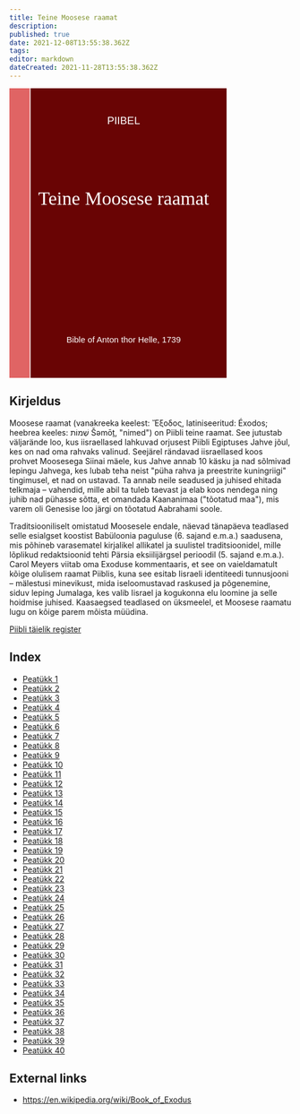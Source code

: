```yaml
---
title: Teine Moosese raamat
description: 
published: true
date: 2021-12-08T13:55:38.362Z
tags: 
editor: markdown
dateCreated: 2021-11-28T13:55:38.362Z
---
```


<div class="urantiapedia-book-front">
<svg xmlns="http://www.w3.org/2000/svg"
	width="102.6mm" height="136.8mm"
	viewBox="0 0 102.6 136.8" version="1.1">
	<g transform="translate(-7,-5)" style="display:inline">
		<rect style="fill:#e06464;"
			width="9.6" height="136.8" x="7" y="5" />
		<rect style="display:inline;fill:#690404;fill-opacity:1;" width="96.9" height="136.8" x="17" y="5" />
		<text style="font-size:5px;line-height:1.25;font-family: 'Chivo', sans-serif;text-align:center;text-anchor:middle;fill:#fff;stroke-width:0.2" x="61" y="22">PIIBEL</text>
		<text style="font-size:4px;line-height:1.25;font-family: 'Chivo', sans-serif;text-align:center;text-anchor:middle;fill:#fff;stroke-width:0.2" x="61" y="125">Bible of Anton thor Helle, 1739</text>
		<text style="font-size:9px;line-height:1.25;font-family: 'Merriweather', serif;text-align:center;text-anchor:middle;fill:#fff;stroke-width:0.2" x="61" y="60">Teine Moosese raamat</text>
	</g>
</svg>
</div>

## Kirjeldus


Moosese raamat (vanakreeka keelest: Ἔξοδος, latiniseeritud: Éxodos; heebrea keeles: שְׁמוֹת Šəmōṯ, "nimed") on Piibli teine ​​raamat. See jutustab väljarände loo, kus iisraellased lahkuvad orjusest Piibli Egiptuses Jahve jõul, kes on nad oma rahvaks valinud. Seejärel rändavad iisraellased koos prohvet Moosesega Siinai mäele, kus Jahve annab 10 käsku ja nad sõlmivad lepingu Jahvega, kes lubab teha neist "püha rahva ja preestrite kuningriigi" tingimusel, et nad on ustavad. Ta annab neile seadused ja juhised ehitada telkmaja – vahendid, mille abil ta tuleb taevast ja elab koos nendega ning juhib nad pühasse sõtta, et omandada Kaananimaa ("tõotatud maa"), mis varem oli Genesise loo järgi on tõotatud Aabrahami soole.

Traditsiooniliselt omistatud Moosesele endale, näevad tänapäeva teadlased selle esialgset koostist Babüloonia paguluse (6. sajand e.m.a.) saadusena, mis põhineb varasematel kirjalikel allikatel ja suulistel traditsioonidel, mille lõplikud redaktsioonid tehti Pärsia eksiilijärgsel perioodil (5. sajand e.m.a.). Carol Meyers viitab oma Exoduse kommentaaris, et see on vaieldamatult kõige olulisem raamat Piiblis, kuna see esitab Iisraeli identiteedi tunnusjooni – mälestusi minevikust, mida iseloomustavad raskused ja põgenemine, siduv leping Jumalaga, kes valib Iisrael ja kogukonna elu loomine ja selle hoidmise juhised. Kaasaegsed teadlased on üksmeelel, et Moosese raamatu lugu on kõige parem mõista müüdina.


[Piibli täielik register](/et/index/bible)

## Index

- [Peatükk 1](/et/Bible/Exodus/1)
- [Peatükk 2](/et/Bible/Exodus/2)
- [Peatükk 3](/et/Bible/Exodus/3)
- [Peatükk 4](/et/Bible/Exodus/4)
- [Peatükk 5](/et/Bible/Exodus/5)
- [Peatükk 6](/et/Bible/Exodus/6)
- [Peatükk 7](/et/Bible/Exodus/7)
- [Peatükk 8](/et/Bible/Exodus/8)
- [Peatükk 9](/et/Bible/Exodus/9)
- [Peatükk 10](/et/Bible/Exodus/10)
- [Peatükk 11](/et/Bible/Exodus/11)
- [Peatükk 12](/et/Bible/Exodus/12)
- [Peatükk 13](/et/Bible/Exodus/13)
- [Peatükk 14](/et/Bible/Exodus/14)
- [Peatükk 15](/et/Bible/Exodus/15)
- [Peatükk 16](/et/Bible/Exodus/16)
- [Peatükk 17](/et/Bible/Exodus/17)
- [Peatükk 18](/et/Bible/Exodus/18)
- [Peatükk 19](/et/Bible/Exodus/19)
- [Peatükk 20](/et/Bible/Exodus/20)
- [Peatükk 21](/et/Bible/Exodus/21)
- [Peatükk 22](/et/Bible/Exodus/22)
- [Peatükk 23](/et/Bible/Exodus/23)
- [Peatükk 24](/et/Bible/Exodus/24)
- [Peatükk 25](/et/Bible/Exodus/25)
- [Peatükk 26](/et/Bible/Exodus/26)
- [Peatükk 27](/et/Bible/Exodus/27)
- [Peatükk 28](/et/Bible/Exodus/28)
- [Peatükk 29](/et/Bible/Exodus/29)
- [Peatükk 30](/et/Bible/Exodus/30)
- [Peatükk 31](/et/Bible/Exodus/31)
- [Peatükk 32](/et/Bible/Exodus/32)
- [Peatükk 33](/et/Bible/Exodus/33)
- [Peatükk 34](/et/Bible/Exodus/34)
- [Peatükk 35](/et/Bible/Exodus/35)
- [Peatükk 36](/et/Bible/Exodus/36)
- [Peatükk 37](/et/Bible/Exodus/37)
- [Peatükk 38](/et/Bible/Exodus/38)
- [Peatükk 39](/et/Bible/Exodus/39)
- [Peatükk 40](/et/Bible/Exodus/40)

## External links

- https://en.wikipedia.org/wiki/Book_of_Exodus